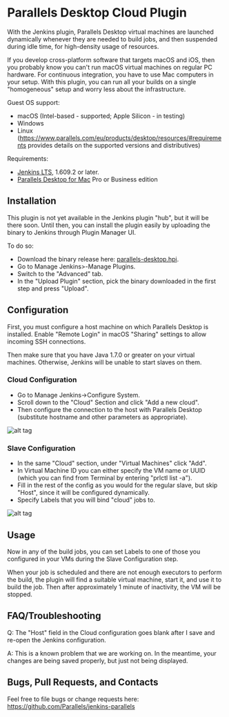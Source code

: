 # Parallels Desktop Cloud Plugin #

With the Jenkins plugin, Parallels Desktop virtual machines are launched dynamically whenever they are needed to build jobs, and then suspended during idle time, for high-density usage of resources.

If you develop cross-platform software that targets macOS and iOS, then you probably know you can't run macOS virtual machines on regular PC hardware. For continuous integration, you have to use Mac computers in your setup. With this plugin, you can run all your builds on a single "homogeneous" setup and worry less about the infrastructure.

Guest OS support:
* macOS (Intel-based - supported; Apple Silicon - in testing)
* Windows
* Linux
  (https://www.parallels.com/eu/products/desktop/resources/#requirements provides details on the supported versions and distributives)

Requirements:
* [Jenkins LTS](https://jenkins-ci.org/changelog-stable), 1.609.2 or later.
* [Parallels Desktop for Mac](https://www.parallels.com/products/desktop/pro/) Pro or Business edition

## Installation ##

This plugin is not yet available in the Jenkins plugin "hub", but it will be there soon. Until then, you can install the plugin easily by uploading the binary to Jenkins through Plugin Manager UI.

To do so:
* Download the binary release here: [parallels-desktop.hpi](https://github.com/Parallels/jenkins-parallels/releases/download/v0.1/parallels-desktop.hpi).
* Go to Manage Jenkins>-Manage Plugins.
* Switch to the "Advanced" tab.
* In the "Upload Plugin" section, pick the binary downloaded in the first step and press "Upload".

## Configuration ##

First, you must configure a host machine on which Parallels Desktop is installed. Enable "Remote Login" in macOS "Sharing" settings to allow incoming SSH connections.

Then make sure that you have Java 1.7.0 or greater on your virtual machines. Otherwise, Jenkins will be unable to start slaves on them.

### Cloud Configuration ###

* Go to Manage Jenkins->Configure System.
* Scroll down to the "Cloud" Section and click "Add a new cloud".
* Then configure the connection to the host with Parallels Desktop (substitute hostname and other parameters as appropriate).

![alt tag](https://raw.githubusercontent.com/Parallels/jenkins-parallels/master/src/main/resources/cloud_config.png?token=AGasieKI4XsJMblErXOWrlR2n7QOlyzxks5V3HPqwA%3D%3D)

### Slave Configuration ###

* In the same "Cloud" section, under "Virtual Machines" click "Add".
* In Virtual Machine ID you can either specify the VM name or UUID (which you can find from Terminal by entering "prlctl list -a").
* Fill in the rest of the config as you would for the regular slave, but skip "Host", since it will be configured dynamically.
* Specify Labels that you will bind "cloud" jobs to.

![alt tag](https://raw.githubusercontent.com/Parallels/jenkins-parallels/master/src/main/resources/slave_config.png?token=AGasiSnBRAeyZgiq8VkF3CSicTs97cfyks5V3HPFwA%3D%3D)

## Usage ##

Now in any of the build jobs, you can set Labels to one of those you configured in your VMs during the Slave Configuration step.

When your job is scheduled and there are not enough executors to perform the build, the plugin will find a suitable virtual machine, start it, and use it to build the job. Then after approximately 1 minute of inactivity, the VM will be stopped.

## FAQ/Troubleshooting ##

Q: The "Host" field in the Cloud configuration goes blank after I save and re-open the Jenkins configuration.

A: This is a known problem that we are working on. In the meantime, your changes are being saved properly, but just not being displayed.

## Bugs, Pull Requests, and Contacts ##

Feel free to file bugs or change requests here:
https://github.com/Parallels/jenkins-parallels
